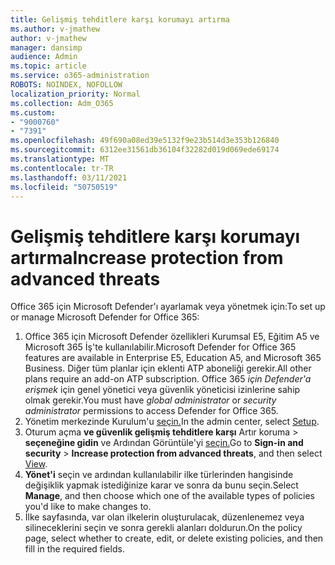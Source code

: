 ```yaml
---
title: Gelişmiş tehditlere karşı korumayı artırma
ms.author: v-jmathew
author: v-jmathew
manager: dansimp
audience: Admin
ms.topic: article
ms.service: o365-administration
ROBOTS: NOINDEX, NOFOLLOW
localization_priority: Normal
ms.collection: Adm_O365
ms.custom:
- "9000760"
- "7391"
ms.openlocfilehash: 49f690a08ed39e5132f9e23b514d3e353b126840
ms.sourcegitcommit: 6312ee31561db36104f32282d019d069ede69174
ms.translationtype: MT
ms.contentlocale: tr-TR
ms.lasthandoff: 03/11/2021
ms.locfileid: "50750519"
---
```

# <a name="increase-protection-from-advanced-threats"></a><span data-ttu-id="da085-102">Gelişmiş tehditlere karşı korumayı artırma</span><span class="sxs-lookup"><span data-stu-id="da085-102">Increase protection from advanced threats</span></span>

<span data-ttu-id="da085-103">Office 365 için Microsoft Defender'ı ayarlamak veya yönetmek için:</span><span class="sxs-lookup"><span data-stu-id="da085-103">To set up or manage Microsoft Defender for Office 365:</span></span>

1. <span data-ttu-id="da085-104">Office 365 için Microsoft Defender özellikleri Kurumsal E5, Eğitim A5 ve Microsoft 365 İş'te kullanılabilir.</span><span class="sxs-lookup"><span data-stu-id="da085-104">Microsoft Defender for Office 365 features are available in Enterprise E5, Education A5, and Microsoft 365 Business.</span></span> <span data-ttu-id="da085-105">Diğer tüm planlar için eklenti ATP aboneliği gerekir.</span><span class="sxs-lookup"><span data-stu-id="da085-105">All other plans require an add-on ATP subscription.</span></span> <span data-ttu-id="da085-106">Office 365 *için* *Defender'a erişmek* için genel yönetici veya güvenlik yöneticisi izinlerine sahip olmak gerekir.</span><span class="sxs-lookup"><span data-stu-id="da085-106">You must have *global administrator* or *security administrator* permissions to access Defender for Office 365.</span></span>
2. <span data-ttu-id="da085-107">Yönetim merkezinde Kurulum'u [seçin.](https://go.microsoft.com/fwlink/p/?linkid=2075721)</span><span class="sxs-lookup"><span data-stu-id="da085-107">In the admin center, select [Setup](https://go.microsoft.com/fwlink/p/?linkid=2075721).</span></span>
3. <span data-ttu-id="da085-108">Oturum açma **ve güvenlik gelişmiş tehditlere karşı** Artır koruma  >  **seçeneğine gidin** ve Ardından Görüntüle'yi [seçin.](https://go.microsoft.com/fwlink/?linkid=2109302)</span><span class="sxs-lookup"><span data-stu-id="da085-108">Go to **Sign-in and security** > **Increase protection from advanced threats**, and then select [View](https://go.microsoft.com/fwlink/?linkid=2109302).</span></span>
4. <span data-ttu-id="da085-109">**Yönet'i** seçin ve ardından kullanılabilir ilke türlerinden hangisinde değişiklik yapmak istediğinize karar ve sonra da bunu seçin.</span><span class="sxs-lookup"><span data-stu-id="da085-109">Select **Manage**, and then choose which one of the available types of policies you'd like to make changes to.</span></span>
5. <span data-ttu-id="da085-110">İlke sayfasında, var olan ilkelerin oluşturulacak, düzenlenemez veya silineceklerini seçin ve sonra gerekli alanları doldurun.</span><span class="sxs-lookup"><span data-stu-id="da085-110">On the policy page, select whether to create, edit, or delete existing policies, and then fill in the required fields.</span></span>
